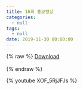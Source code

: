 ```yaml
---
title: 16회 홍보영상
categories:
  - null
tags:
  - null
date: 2019-11-30 00:00:00
---
```


{% raw %}
<a download href="2020-video.mp4" class="buttonDownload">Download</a>
<br><br>
{% endraw %}

{% youtube XOF_5RjJFJs %}
